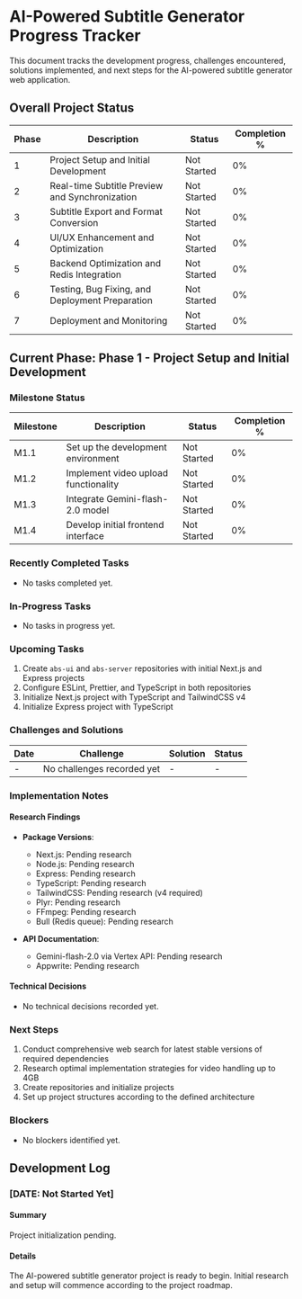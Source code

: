 # AI-Powered Subtitle Generator Progress Tracker

This document tracks the development progress, challenges encountered, solutions implemented, and next steps for the AI-powered subtitle generator web application.

## Overall Project Status

| Phase | Description | Status | Completion % |
|-------|-------------|--------|-------------|
| 1 | Project Setup and Initial Development | Not Started | 0% |
| 2 | Real-time Subtitle Preview and Synchronization | Not Started | 0% |
| 3 | Subtitle Export and Format Conversion | Not Started | 0% |
| 4 | UI/UX Enhancement and Optimization | Not Started | 0% |
| 5 | Backend Optimization and Redis Integration | Not Started | 0% |
| 6 | Testing, Bug Fixing, and Deployment Preparation | Not Started | 0% |
| 7 | Deployment and Monitoring | Not Started | 0% |

## Current Phase: Phase 1 - Project Setup and Initial Development

### Milestone Status

| Milestone | Description | Status | Completion % |
|-----------|-------------|--------|-------------|
| M1.1 | Set up the development environment | Not Started | 0% |
| M1.2 | Implement video upload functionality | Not Started | 0% |
| M1.3 | Integrate Gemini-flash-2.0 model | Not Started | 0% |
| M1.4 | Develop initial frontend interface | Not Started | 0% |

### Recently Completed Tasks
- No tasks completed yet.

### In-Progress Tasks
- No tasks in progress yet.

### Upcoming Tasks
1. Create `abs-ui` and `abs-server` repositories with initial Next.js and Express projects
2. Configure ESLint, Prettier, and TypeScript in both repositories
3. Initialize Next.js project with TypeScript and TailwindCSS v4
4. Initialize Express project with TypeScript

### Challenges and Solutions

| Date | Challenge | Solution | Status |
|------|-----------|----------|--------|
| - | No challenges recorded yet | - | - |

### Implementation Notes

#### Research Findings
- **Package Versions**:
  - Next.js: Pending research
  - Node.js: Pending research
  - Express: Pending research
  - TypeScript: Pending research
  - TailwindCSS: Pending research (v4 required)
  - Plyr: Pending research
  - FFmpeg: Pending research
  - Bull (Redis queue): Pending research

- **API Documentation**:
  - Gemini-flash-2.0 via Vertex API: Pending research
  - Appwrite: Pending research

#### Technical Decisions
- No technical decisions recorded yet.

### Next Steps
1. Conduct comprehensive web search for latest stable versions of required dependencies
2. Research optimal implementation strategies for video handling up to 4GB
3. Create repositories and initialize projects
4. Set up project structures according to the defined architecture

### Blockers
- No blockers identified yet.

## Development Log

### [DATE: Not Started Yet]

#### Summary
Project initialization pending.

#### Details
The AI-powered subtitle generator project is ready to begin. Initial research and setup will commence according to the project roadmap.